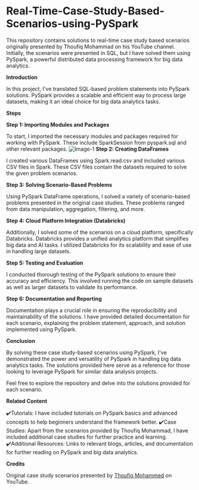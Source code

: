 # Real-Time-Case-Study-Based-Scenarios-using-PySpark

This repository contains solutions to real-time case study based scenarios originally presented by Thoufiq Mohammad on his YouTube channel. Initially, the scenarios were presented in SQL, but I have solved them using PySpark, a powerful distributed data processing framework for big data analytics.

**Introduction**

In this project, I've translated SQL-based problem statements into PySpark solutions. PySpark provides a scalable and efficient way to process large datasets, making it an ideal choice for big data analytics tasks.

**Steps**

**Step 1: Importing Modules and Packages**

To start, I imported the necessary modules and packages required for working with PySpark. These include SparkSession from pyspark.sql and other relevant packages.
![Image-1]()
**Step 2: Creating DataFrames**

I created various DataFrames using Spark.read.csv and included various CSV files in Spark. These CSV files contain the datasets required to solve the given problem scenarios.

**Step 3: Solving Scenario-Based Problems**

Using PySpark DataFrame operations, I solved a variety of scenario-based problems presented in the original case studies. These problems ranged from data manipulation, aggregation, filtering, and more.

**Step 4: Cloud Platform Integration (Databricks)**

Additionally, I solved some of the scenarios on a cloud platform, specifically Databricks. Databricks provides a unified analytics platform that simplifies big data and AI tasks. I utilized Databricks for its scalability and ease of use in handling large datasets.

**Step 5: Testing and Evaluation**

I conducted thorough testing of the PySpark solutions to ensure their accuracy and efficiency. This involved running the code on sample datasets as well as larger datasets to validate its performance.

**Step 6: Documentation and Reporting**

Documentation plays a crucial role in ensuring the reproducibility and maintainability of the solutions. I have provided detailed documentation for each scenario, explaining the problem statement, approach, and solution implemented using PySpark.

**Conclusion**

By solving these case study-based scenarios using PySpark, I've demonstrated the power and versatility of PySpark in handling big data analytics tasks. The solutions provided here serve as a reference for those looking to leverage PySpark for similar data analysis projects.

Feel free to explore the repository and delve into the solutions provided for each scenario.

**Related Content**

✔️Tutorials: I have included tutorials on PySpark basics and advanced concepts to help beginners understand the framework better.
✔️Case Studies: Apart from the scenarios provided by Thoufiq Mohammad, I have included additional case studies for further practice and learning.
✔️Additional Resources: Links to relevant blogs, articles, and documentation for further reading on PySpark and big data analytics.

**Credits**

Original case study scenarios presented by [Thoufiq Mohammed](https://www.youtube.com/@techTFQ) on YouTube.
